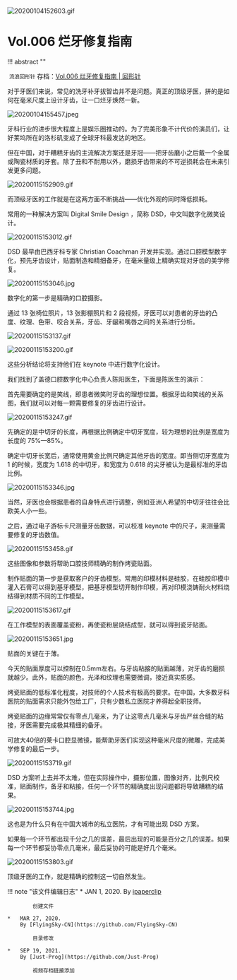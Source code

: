 
![20200104152603.gif](https://cdn.jsdelivr.net/gh/ipaperclip/static/img/20200104152603.gif)  

# Vol.006 烂牙修复指南

!!! abstract ""


​	`流浪回形针` 存档：[Vol.006 烂牙修复指南 | 回形针](https://ipaperclip.justprogsan.workers.dev/%E5%9B%9E%E5%BD%A2%E9%92%88PaperClip/%E5%B8%B8%E8%A7%84Vol/Vol.006%20%E7%83%82%E7%89%99%E4%BF%AE%E5%A4%8D%E6%8C%87%E5%8D%97%EF%BD%9C%E5%9B%9E%E5%BD%A2%E9%92%88.mp4?preview)

对于牙医们来说，常见的洗牙补牙拔智齿并不是问题。真正的顶级牙医，拼的是如何在毫米尺度上设计牙齿，让一口烂牙焕然一新。

![20200104155457.jpeg](https://cdn.jsdelivr.net/gh/ipaperclip/static/img/20200104155457.jpeg)  

牙科行业的进步很大程度上是娱乐圈推动的。为了完美形象不计代价的演员们，让好莱坞所在的洛杉矶变成了全球牙科最发达的地区。

但在中国，对于糟糕牙齿的主流解决方案还是牙冠——把牙齿磨小之后戴一个金属或陶瓷材质的牙套。除了丑和不耐用以外，磨损牙齿带来的不可逆损耗会在未来引发更多问题。

![20200115152909.gif](https://cdn.jsdelivr.net/gh/ipaperclip/static/img/20200115152909.gif)  

而顶级牙医的工作就是在这两方面不断挑战——优化外观的同时降低损耗。

常用的一种解决方案叫 Digital Smile Design ，简称 DSD，中文叫数字化微笑设计。

![20200115153012.gif](https://cdn.jsdelivr.net/gh/ipaperclip/static/img/20200115153012.gif)  

DSD 最早由巴西牙科专家 Christian Coachman 开发并实现。通过口腔模型数字化，预先牙齿设计，贴面制造和精细备牙，在毫米量级上精确实现对牙齿的美学修复。

![20200115153046.jpg](https://cdn.jsdelivr.net/gh/ipaperclip/static/img/20200115153046.jpg)  

数字化的第一步是精确的口腔摄影。

通过 13 张椅位照片，13 张影棚照片和 2 段视频，牙医可以对患者的牙齿的凸度、纹理、色带、咬合关系，牙齿、牙龈和嘴唇之间的关系进行分析。

![20200115153137.gif](https://cdn.jsdelivr.net/gh/ipaperclip/static/img/20200115153137.gif)  

![20200115153200.gif](https://cdn.jsdelivr.net/gh/ipaperclip/static/img/20200115153200.gif)  

这些分析结论将支持他们在 keynote 中进行数字化设计。

我们找到了盖德口腔数字化中心负责人陈阳医生，下面是陈医生的演示：

首先需要确定的是笑线，即患者微笑时牙齿的理想位置。根据牙齿和笑线的关系图，我们就可以对每一颗需要修复的牙齿进行设计。

![20200115153247.gif](https://cdn.jsdelivr.net/gh/ipaperclip/static/img/20200115153247.gif)  

先确定的是中切牙的长度，再根据比例确定中切牙宽度，较为理想的比例是宽度为长度的 75%—85%。

确定中切牙长宽后，通常使用黄金比例尺确定其他牙齿的宽度。即当侧切牙宽度为 1 的时候，宽度为 1.618 的中切牙，和宽度为 0.618 的尖牙被认为是最标准的牙齿比例。

![20200115153346.jpg](https://cdn.jsdelivr.net/gh/ipaperclip/static/img/20200115153346.jpg)  

当然，牙医也会根据患者的自身特点进行调整，例如亚洲人希望的中切牙往往会比欧美人小一些。

之后，通过电子游标卡尺测量牙齿数据，可以校准 keynote 中的尺子，来测量需要修复的牙齿数值。

![20200115153458.gif](https://cdn.jsdelivr.net/gh/ipaperclip/static/img/20200115153458.gif)  

这些图像和参数将帮助口腔技师精确的制作烤瓷贴面。

制作贴面的第一步是获取客户的牙齿模型。常用的印模材料是硅胶，在硅胶印模中灌入石膏可以得到基牙模型，把基牙模型切开制作印模，再对印模浇铸耐火材料烧结得到材质不同的工作模型。

![20200115153617.gif](https://cdn.jsdelivr.net/gh/ipaperclip/static/img/20200115153617.gif)  

在工作模型的表面覆盖瓷粉，再使瓷粉层烧结成型，就可以得到瓷牙贴面。

![20200115153651.jpg](https://cdn.jsdelivr.net/gh/ipaperclip/static/img/20200115153651.jpg)  

贴面的关键在于薄。

今天的贴面厚度可以控制在0.5mm左右。与牙齿粘接的贴面越薄，对牙齿的磨损就越少。此外，贴面的颜色，光泽和纹理也需要微调，接近真实质感。

烤瓷贴面的低标准化程度，对技师的个人技术有极高的要求。在中国，大多数牙科医院的贴面需求只能外包给工厂，只有少数私立医院才养得起全职技师。

烤瓷贴面的边缘常常仅有零点几毫米，为了让这零点几毫米与牙齿严丝合缝的粘接，牙医需要完成极其精细的备牙。

可放大40倍的莱卡口腔显微镜，能帮助牙医们实现这种毫米尺度的微雕，完成美学修复的最后一步。

![20200115153719.gif](https://cdn.jsdelivr.net/gh/ipaperclip/static/img/20200115153719.gif)  

DSD 方案听上去并不太难，但在实际操作中，摄影位置，图像对齐，比例尺校准，贴面制作，备牙和粘接，任何一个环节的精确度出现问题都将导致糟糕的结果。

![20200115153744.jpg](https://cdn.jsdelivr.net/gh/ipaperclip/static/img/20200115153744.jpg)  

这也是为什么只有在中国大城市的私立医院，才有可能出现 DSD 方案。

如果每一个环节都出现千分之几的误差，最后出现的可能是百分之几的误差。如果每一个环节都妥协零点几毫米，最后妥协的可能是好几个毫米。

![20200115153803.gif](https://cdn.jsdelivr.net/gh/ipaperclip/static/img/20200115153803.gif)  

顶级牙医的工作，就是精确的控制这一切自然发生。

!!! note "该文件编辑日志"
	*	JAN 1, 2020.
		By [ipaperclip](https://github.com/ipaperclip)
		
			创建文件
	
	*   MAR 27, 2020.
	    By [FlyingSky-CN](https://github.com/FlyingSky-CN)
	
	        目录修改
	
	*	SEP 19, 2021.
		By [Just-Prog](https://github.com/Just-Prog)
		
			视频存档链接添加